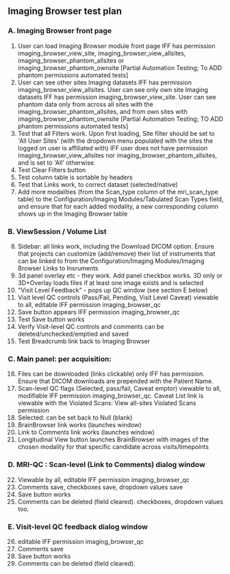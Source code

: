 ## Imaging Browser test plan
	
### A. Imaging Browser front page
1. User can load Imaging Browser module front page IFF has permission imaging_browser_view_site, imaging_browser_view_allsites, imaging_browser_phantom_allsites or imaging_browser_phantom_ownsite [Partial Automation Testing; To ADD phantom permissions automated tests]
2. User can see other sites Imaging datasets IFF has permission imaging_browser_view_allsites. User can see only own site Imaging datasets IFF has permission imaging_browser_view_site. User can see phantom data only from across all sites with the imaging_browser_phantom_allsites, and from own sites with imaging_browser_phantom_ownsite [Partial Automation Testing; TO ADD phantom permissions automated tests]
3. Test that all Filters work.  Upon first loading, Site filter should be set to 'All User Sites' (with the dropdown menu populated with the sites the logged on user is affiliated with) IFF user does not have permission imaging_browser_view_allsites nor imaging_browser_phantom_allsites, and is set to 'All' otherwise.
4. Test Clear Filters button
5. Test column table is sortable by headers
6. Test that Links work, to correct dataset (selected/native)
7. Add more modalities (from the Scan_type column of the mri_scan_type table) to the Configuration/Imaging Modules/Tabulated Scan Types field, and ensure that for each added modality, a new corresponding column shows up in the Imaging Browser table    

### B. ViewSession / Volume List

8. Sidebar:  all links work, including the Download DICOM option. Ensure that projects can customize (add/remove) their list of instruments that can be linked to from the Configuration/Imaging Modules/Imaging Browser Links to Insruments
9. 3d panel overlay etc - they work.  Add panel checkbox works. 3D only or 3D+Overlay loads files if at least one image exists and is selected
10. "Visit Level Feedback" - pops up QC window (see section E below)
11. Visit level QC controls (Pass/Fail, Pending, Visit Level Caveat) viewable to all, editable IFF permission imaging_browser_qc
12. Save button appears IFF permission imaging_browser_qc
13. Test Save button works 
14. Verify Visit-level QC controls and comments can be deleted/unchecked/emptied and saved
15. Test Breadcrumb link back to Imaging Browser

### C. Main panel:  per acquisition:

16. Files can be downloaded (links clickable) only IFF has permission. Ensure that DICOM downloads are
prepended with the Patient Name.
17. Scan-level QC flags (Selected, pass/fail, Caveat emptor) viewable to all, modifiable IFF permission imaging_browser_qc. Caveat List link is viewable with the Violated Scans: View all-sites Violated Scans permission
18. Selected:  can be set back to Null (blank)
19. BrainBrowser link works (launches window)
20. Link to Comments link works (launches window)
21. Longitudinal View button launches BrainBrowser with images of the chosen modality for that specific candidate across visits/timepoints

### D. MRI-QC : Scan-level (Link to Comments) dialog window

22. Viewable by all, editable IFF permission imaging_browser_qc
23. Comments save, checkboxes save, dropdown values save
24. Save button works
25. Comments can be deleted (field cleared). checkboxes, dropdown values too. 

### E. Visit-level QC feedback dialog window
26. editable IFF permission imaging_browser_qc
27. Comments save
28. Save button works
29. Comments can be deleted (field cleared). 

